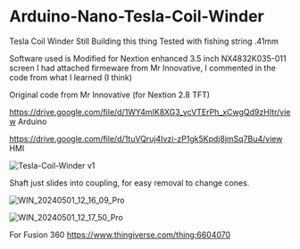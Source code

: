 # Arduino-Nano-Tesla-Coil-Winder
Tesla Coil Winder
Still Building this thing
Tested with fishing string .41mm

Software used is  Modified for Nextion enhanced 3.5 inch NX4832K035-011 screen I had
attached firmeware from Mr Innovative, I commented in the code from what I learned (I think)


Original code from Mr Innovative (for Nextion 2.8 TFT)

https://drive.google.com/file/d/1WY4mIK8XG3_ycVTErPh_xCwgQd9zHItr/view   Arduino

https://drive.google.com/file/d/1tuVQruj4Ivzi-zP1gk5Kpdj8jmSq7Bu4/view   HMI


![Tesla-Coil-Winder v1](https://github.com/carl1961/Arduino-Nano-Tesla-Coil-Winder/assets/3056821/7952a30b-9bc7-4718-9f06-ba07dac80ae2)

Shaft just slides into coupling, for easy removal to change cones.

![WIN_20240501_12_16_09_Pro](https://github.com/carl1961/Arduino-Nano-Tesla-Coil-Winder/assets/3056821/8800b027-e95f-400f-a28a-eb251b1f56a7)


![WIN_20240501_12_17_50_Pro](https://github.com/carl1961/Arduino-Nano-Tesla-Coil-Winder/assets/3056821/345c564f-b55a-48c3-8330-f9bcad520949)

For Fusion 360 
https://www.thingiverse.com/thing:6604070
